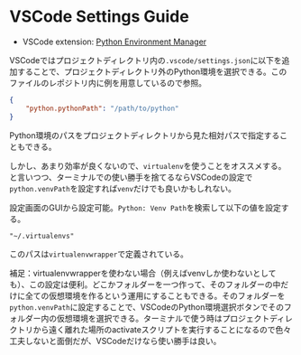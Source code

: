 # VSCode Settings Guide

- VSCode extension: [Python Environment Manager](https://marketplace.visualstudio.com/items?itemName=donjayamanne.python-environment-manager)

VSCodeではプロジェクトディレクトリ内の`.vscode/settings.json`に以下を追加することで、プロジェクトディレクトリ外のPython環境を選択できる。このファイルのレポジトリ内に例を用意しているので参照。

```json
{
    "python.pythonPath": "/path/to/python"
}
```

Python環境のパスをプロジェクトディレクトリから見た相対パスで指定することもできる。

しかし、あまり効率が良くないので、`virtualenv`を使うことをオススメする。と言いつつ、ターミナルでの使い勝手を捨てるならVSCodeの設定で`python.venvPath`を設定すれば`venv`だけでも良いかもしれない。

設定画面のGUIから設定可能。`Python: Venv Path`を検索して以下の値を設定する。

`"~/.virtualenvs"`

このパスは`virtualenvwrapper`で定義されている。

補足：virtualenvwrapperを使わない場合（例えばvenvしか使わないとしても）、この設定は便利。どこかフォルダーを一つ作って、そのフォルダーの中だけに全ての仮想環境を作るという運用にすることもできる。そのフォルダーを`python.venvPath`に設定することで、VSCodeのPython環境選択ボタンでそのフォルダー内の仮想環境を選択できる。ターミナルで使う時はプロジェクトディレクトリから遠く離れた場所のactivateスクリプトを実行することになるので色々工夫しないと面倒だが、VSCodeだけなら使い勝手は良い。